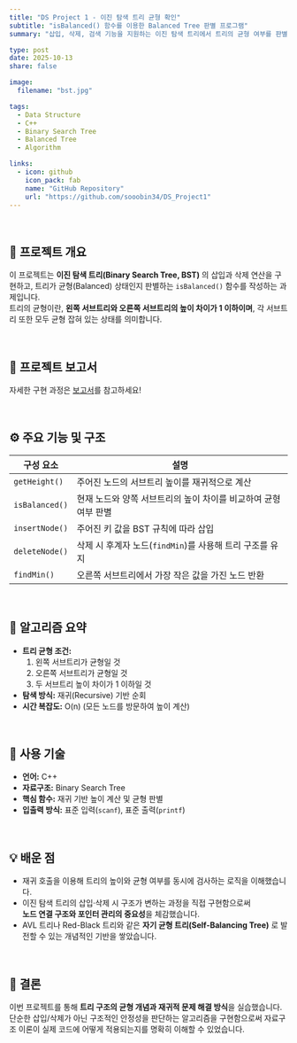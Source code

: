 ```yaml
---
title: "DS Project 1 - 이진 탐색 트리 균형 확인"
subtitle: "isBalanced() 함수를 이용한 Balanced Tree 판별 프로그램"
summary: "삽입, 삭제, 검색 기능을 지원하는 이진 탐색 트리에서 트리의 균형 여부를 판별하는 isBalanced() 함수를 구현했습니다."

type: post
date: 2025-10-13
share: false

image:
  filename: "bst.jpg"

tags:
  - Data Structure
  - C++
  - Binary Search Tree
  - Balanced Tree
  - Algorithm

links:
  - icon: github
    icon_pack: fab
    name: "GitHub Repository"
    url: "https://github.com/sooobin34/DS_Project1"
---
```


<br>

## 🎯 프로젝트 개요
이 프로젝트는 **이진 탐색 트리(Binary Search Tree, BST)** 의 삽입과 삭제 연산을 구현하고, 트리가 균형(Balanced) 상태인지 판별하는 `isBalanced()` 함수를 작성하는 과제입니다.  
트리의 균형이란, **왼쪽 서브트리와 오른쪽 서브트리의 높이 차이가 1 이하이며**, 각 서브트리 또한 모두 균형 잡혀 있는 상태를 의미합니다.

<br>

## 📄 프로젝트 보고서  
자세한 구현 과정은 [보고서](/files/ds_project123_report.pdf)를 참고하세요!

<br>

## ⚙️ 주요 기능 및 구조
| 구성 요소 | 설명 |
|------------|-------|
| `getHeight()` | 주어진 노드의 서브트리 높이를 재귀적으로 계산 |
| `isBalanced()` | 현재 노드와 양쪽 서브트리의 높이 차이를 비교하여 균형 여부 판별 |
| `insertNode()` | 주어진 키 값을 BST 규칙에 따라 삽입 |
| `deleteNode()` | 삭제 시 후계자 노드(`findMin`)를 사용해 트리 구조를 유지 |
| `findMin()` | 오른쪽 서브트리에서 가장 작은 값을 가진 노드 반환 |

<br>

## 🧠 알고리즘 요약
- **트리 균형 조건:**  
  1. 왼쪽 서브트리가 균형일 것  
  2. 오른쪽 서브트리가 균형일 것  
  3. 두 서브트리 높이 차이가 1 이하일 것  
- **탐색 방식:** 재귀(Recursive) 기반 순회  
- **시간 복잡도:** O(n) (모든 노드를 방문하여 높이 계산)

<br>

## 🧩 사용 기술
- **언어:** C++  
- **자료구조:** Binary Search Tree  
- **핵심 함수:** 재귀 기반 높이 계산 및 균형 판별  
- **입출력 방식:** 표준 입력(`scanf`), 표준 출력(`printf`)  

<br>

## 💡 배운 점
- 재귀 호출을 이용해 트리의 높이와 균형 여부를 동시에 검사하는 로직을 이해했습니다.  
- 이진 탐색 트리의 삽입·삭제 시 구조가 변하는 과정을 직접 구현함으로써  
  **노드 연결 구조와 포인터 관리의 중요성**을 체감했습니다.  
- AVL 트리나 Red-Black 트리와 같은 **자기 균형 트리(Self-Balancing Tree)** 로 발전할 수 있는 개념적인 기반을 쌓았습니다.  

<br>

## 📘 결론
이번 프로젝트를 통해 **트리 구조의 균형 개념과 재귀적 문제 해결 방식**을 실습했습니다.  
단순한 삽입/삭제가 아닌 구조적인 안정성을 판단하는 알고리즘을 구현함으로써 자료구조 이론이 실제 코드에 어떻게 적용되는지를 명확히 이해할 수 있었습니다.

<br>